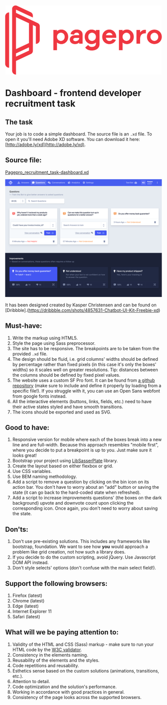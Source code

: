 [pagepro_logo]: https://raw.githubusercontent.com/Pagepro/frontend-recruitment-task-dashboard/master/logo.svg?sanitize=true "Pagepro logo"

![pagepro_logo]

# Dashboard - frontend developer recruitment task 

## The task
Your job is to code a simple dashboard. The source file is an `.xd` file. To open it you&#39;ll need Adobe XD software. You can download it here: [http://adobe.ly/xd](http://adobe.ly/xd).
 
## Source file:

[Pagepro_recruitment_task-dashboard.xd](https://github.com/Pagepro/frontend-recruitment-task-dashboard/raw/master/Pagepro_recruitment_task-dashboard.xd)

![Task preview](https://github.com/Pagepro/frontend-recruitment-task-dashboard/blob/master/dashboard_preview.png?raw=true)

It has been designed created by Kasper Christensen and can be found on [Dribbble].(https://dribbble.com/shots/4857631-Chatbot-UI-Kit-Freebie-xd)
 



## Must-have:

1. Write the markup using HTML5.
2. Style the page using Sass preprocessor.
3. The site has to be responsive. The breakpoints are to be taken from the provided `.xd` file.
4. The design should be fluid, i.e. grid columns&#39; widths should be defined by percentage rather than fixed pixels (in this case it&#39;s only the boxes&#39; widths) so it scales well on greater resolutions. Tip: distances between the columns should be defined by fixed pixel values.
5. The website uses a custom SF Pro font. It can be found from  [a github repository](https://github.com/blaisck/sfwin) (make sure to include and define it properly by loading from a specific file!). If you struggle with it, you can use an Open Sans webfont from google fonts instead.
6. All the interactive elements (buttons, links, fields, etc.) need to have their active states styled and have smooth transitions.
7. The icons should be exported and used as SVG.


## Good to have:

1. Responsive version for mobile where each of the boxes break into a new line and are full-width. Because this approach resembles &quot;mobile first&quot;, where you decide to put a breakpoint is up to you. Just make sure it looks great!
2. Bootstrap your project using [LibSasserPlate](https://github.com/Pagepro/libsasserplate) library.
3. Create the layout based on either flexbox or grid.
4. Use CSS variables.
5. Use BEM naming methodology.
6. Add a script to remove a question by clicking on the bin icon on its action bar. You don&#39;t have to worry about an &quot;add&quot; button or saving the state (it can go back to the hard-coded state when refreshed).
7. Add a script to increase improvements questions&#39; (the boxes on the dark background) upvote and downvote count upon clicking the corresponding icon. Once again, you don&#39;t need to worry about saving the state.


## Don&#39;ts:

1. Don&#39;t use pre-existing solutions. This includes any frameworks like bootstrap, foundation. We want to see how **you** would approach a problem like grid creation, not how such a library does.
2. If you decide to do the custom scripting, avoid jQuery. Use Javascript DOM API instead.
3. Don&#39;t style selects&#39; options (don&#39;t confuse with the main select field!).


## Support the following browsers:

1. Firefox (latest)
2. Chrome (latest)
3. Edge (latest)
4. Internet Explorer 11
5. Safari (latest)


## What will we be paying attention to:

1. Validity of the HTML and CSS (Sass) markup - make sure to run your HTML code by the [W3C validator](https://validator.w3.org/).
2. Consistency in the elements naming.
3. Reusability of the elements and the styles.
4. Code repetitions and reusability.
5. Esthetics sense based on the custom solutions (animations, transitions, etc.).
6. Attention to detail.
7. Code optimization and the solution&#39;s performance.
8. Working in accordance with good practices in general.
9. Consistency of the page looks across the supported browsers.